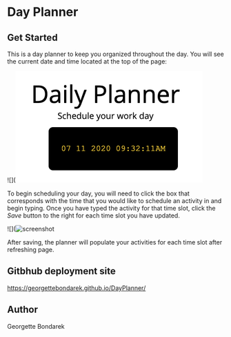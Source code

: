# Day Planner

## Get Started

This is a day planner to keep you organized throughout the day.  You will see the current date and time located at the top of the page:

![](![screenshot](assets/DateandTime.png)

To begin scheduling your day, you will need to click the box that corresponds with the time that you would like to schedule an activity in and begin typing. Once you have typed the activity for that time slot, click the *Save* button to the right for each time slot you have updated.  

![](![screenshot](assets/timeBlock.png.png)

After saving, the planner will populate your activities for each time slot after refreshing page. 


## Gitbhub deployment site
https://georgettebondarek.github.io/DayPlanner/


## Author

Georgette Bondarek 
